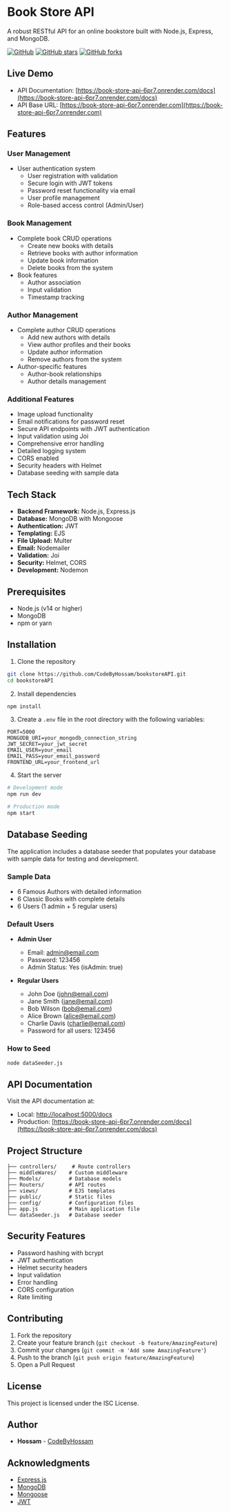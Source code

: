 # Book Store API

A robust RESTful API for an online bookstore built with Node.js, Express, and MongoDB.

[![GitHub](https://img.shields.io/github/license/CodeByHossam/bookstoreAPI)](https://github.com/CodeByHossam/bookstoreAPI/blob/main/LICENSE)
[![GitHub stars](https://img.shields.io/github/stars/CodeByHossam/bookstoreAPI)](https://github.com/CodeByHossam/bookstoreAPI/stargazers)
[![GitHub forks](https://img.shields.io/github/forks/CodeByHossam/bookstoreAPI)](https://github.com/CodeByHossam/bookstoreAPI/forks)

## Live Demo

- API Documentation: [https://book-store-api-6pr7.onrender.com/docs](https://book-store-api-6pr7.onrender.com/docs)
- API Base URL: [https://book-store-api-6pr7.onrender.com](https://book-store-api-6pr7.onrender.com)

## Features

### User Management

- User authentication system
  - User registration with validation
  - Secure login with JWT tokens
  - Password reset functionality via email
  - User profile management
  - Role-based access control (Admin/User)

### Book Management

- Complete book CRUD operations
  - Create new books with details
  - Retrieve books with author information
  - Update book information
  - Delete books from the system
- Book features
  - Author association
  - Input validation
  - Timestamp tracking

### Author Management

- Complete author CRUD operations
  - Add new authors with details
  - View author profiles and their books
  - Update author information
  - Remove authors from the system
- Author-specific features
  - Author-book relationships
  - Author details management

### Additional Features

- Image upload functionality
- Email notifications for password reset
- Secure API endpoints with JWT authentication
- Input validation using Joi
- Comprehensive error handling
- Detailed logging system
- CORS enabled
- Security headers with Helmet
- Database seeding with sample data

## Tech Stack

- **Backend Framework:** Node.js, Express.js
- **Database:** MongoDB with Mongoose
- **Authentication:** JWT
- **Templating:** EJS
- **File Upload:** Multer
- **Email:** Nodemailer
- **Validation:** Joi
- **Security:** Helmet, CORS
- **Development:** Nodemon

## Prerequisites

- Node.js (v14 or higher)
- MongoDB
- npm or yarn

## Installation

1. Clone the repository

```bash
git clone https://github.com/CodeByHossam/bookstoreAPI.git
cd bookstoreAPI
```

2. Install dependencies

```bash
npm install
```

3. Create a `.env` file in the root directory with the following variables:

```env
PORT=5000
MONGODB_URI=your_mongodb_connection_string
JWT_SECRET=your_jwt_secret
EMAIL_USER=your_email
EMAIL_PASS=your_email_password
FRONTEND_URL=your_frontend_url
```

4. Start the server

```bash
# Development mode
npm run dev

# Production mode
npm start
```

## Database Seeding

The application includes a database seeder that populates your database with sample data for testing and development.

### Sample Data

- 6 Famous Authors with detailed information
- 6 Classic Books with complete details
- 6 Users (1 admin + 5 regular users)

### Default Users

- **Admin User**

  - Email: admin@email.com
  - Password: 123456
  - Admin Status: Yes (isAdmin: true)

- **Regular Users**
  - John Doe (john@email.com)
  - Jane Smith (jane@email.com)
  - Bob Wilson (bob@email.com)
  - Alice Brown (alice@email.com)
  - Charlie Davis (charlie@email.com)
  - Password for all users: 123456

### How to Seed

```bash
node dataSeeder.js
```

## API Documentation

Visit the API documentation at:

- Local: [http://localhost:5000/docs](http://localhost:5000/docs)
- Production: [https://book-store-api-6pr7.onrender.com/docs](https://book-store-api-6pr7.onrender.com/docs)

## Project Structure

```
├── controllers/     # Route controllers
├── middleWares/    # Custom middleware
├── Models/         # Database models
├── Routers/        # API routes
├── views/          # EJS templates
├── public/         # Static files
├── config/         # Configuration files
├── app.js          # Main application file
└── dataSeeder.js   # Database seeder
```

## Security Features

- Password hashing with bcrypt
- JWT authentication
- Helmet security headers
- Input validation
- Error handling
- CORS configuration
- Rate limiting

## Contributing

1. Fork the repository
2. Create your feature branch (`git checkout -b feature/AmazingFeature`)
3. Commit your changes (`git commit -m 'Add some AmazingFeature'`)
4. Push to the branch (`git push origin feature/AmazingFeature`)
5. Open a Pull Request

## License

This project is licensed under the ISC License.

## Author

- **Hossam** - [CodeByHossam](https://github.com/CodeByHossam)

## Acknowledgments

- [Express.js](https://expressjs.com/)
- [MongoDB](https://www.mongodb.com/)
- [Mongoose](https://mongoosejs.com/)
- [JWT](https://jwt.io/)
